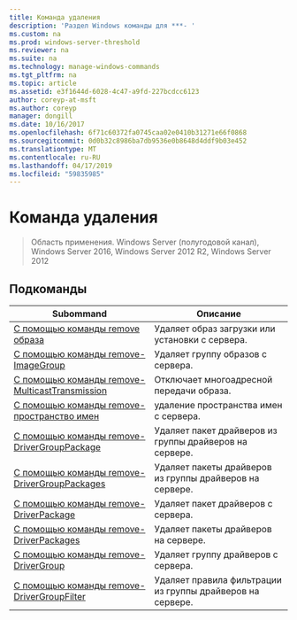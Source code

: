 ```yaml
---
title: Команда удаления
description: 'Раздел Windows команды для ***- '
ms.custom: na
ms.prod: windows-server-threshold
ms.reviewer: na
ms.suite: na
ms.technology: manage-windows-commands
ms.tgt_pltfrm: na
ms.topic: article
ms.assetid: e3f1644d-6028-4c47-a9fd-227bcdcc6123
author: coreyp-at-msft
ms.author: coreyp
manager: dongill
ms.date: 10/16/2017
ms.openlocfilehash: 6f71c60372fa0745caa02e0410b31271e66f0868
ms.sourcegitcommit: 0d0b32c8986ba7db9536e0b8648d4ddf9b03e452
ms.translationtype: MT
ms.contentlocale: ru-RU
ms.lasthandoff: 04/17/2019
ms.locfileid: "59835985"
---
```

# <a name="using-the-remove-command"></a>Команда удаления

>Область применения. Windows Server (полугодовой канал), Windows Server 2016, Windows Server 2012 R2, Windows Server 2012

## <a name="subcommands"></a>Подкоманды
|Subommand|Описание|
|-------|--------|
|[С помощью команды remove образа](using-the-remove-image-command.md)|Удаляет образ загрузки или установки с сервера.|
|[С помощью команды remove-ImageGroup](using-the-remove-imagegroup-command.md)|Удаляет группу образов с сервера.|
|[С помощью команды remove-MulticastTransmission](using-the-remove-multicasttransmission-command.md)|Отключает многоадресной передачи образа.|
|[С помощью команды remove-пространство имен](using-the-remove-namespace-command.md)|удаление пространства имен с сервера.|
|[С помощью команды remove-DriverGroupPackage](using-the-remove-drivergrouppackage-command.md)|Удаляет пакет драйверов из группы драйверов на сервере.|
|[С помощью команды remove-DriverGroupPackages](using-the-remove-drivergrouppackages-command.md)|Удаляет пакеты драйверов из группы драйверов на сервере.|
|[С помощью команды remove-DriverPackage](using-the-remove-driverpackage-command.md)|Удаляет пакет драйверов с сервера.|
|[С помощью команды remove-DriverPackages](using-the-remove-driverpackages-command.md)|Удаляет пакеты драйверов на сервере.|
|[С помощью команды remove-DriverGroup](using-the-remove-drivergroup-command.md)|Удаляет группу драйверов с сервера.|
|[С помощью команды remove-DriverGroupFilter](using-the-remove-drivergroupfilter-command.md)|Удаляет правила фильтрации из группы драйверов на сервере.|
